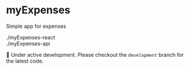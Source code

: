 # myExpenses
Simple app for expenses

./myExpenses-react\
./myExpenses-api

🚧 Under active development. Please checkout the `development` branch for the latest code.
